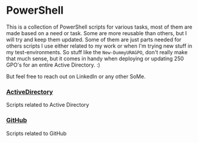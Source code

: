 # PowerShell
This is a collection of PowerShell scripts for various tasks, most of them are made based on a need or task. Some are more reusable than others, but I will try and keep them updated. Some of them are just parts needed for others scripts I use either related to my work or when I'm trying new stuff in my test-environments. So stuff like the `New-DummyURAGPO`, don't really make that much sense, but it comes in handy when deploying or updating 250 GPO's for an entire Active Directory. :)

But feel free to reach out on LinkedIn or any other SoMe.
### [ActiveDirectory](./ActiveDirectory/)
Scripts related to Active Directory
### [GitHub](./GitHub/)
Scripts related to GitHub
